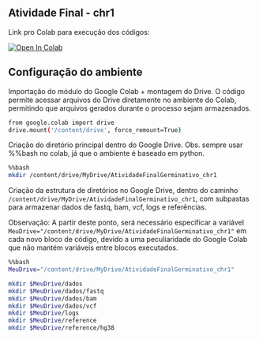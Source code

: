 ## Atividade Final - chr1

Link pro Colab para execução dos códigos: 

[![Open In Colab](https://colab.research.google.com/assets/colab-badge.svg)](https://colab.research.google.com/drive/1BPivAbGdAe56dTSOIwi09F7N1WoY5aAm#scrollTo=NdujBZr4yyaL)

## Configuração do ambiente 

Importação do módulo do Google Colab + montagem do Drive. O código permite acessar arquivos do Drive diretamente no ambiente do Colab, permitindo que arquivos gerados durante o processo sejam armazenados. 

```bash
from google.colab import drive
drive.mount('/content/drive', force_remount=True)
```

Criação do diretório principal dentro do Google Drive. Obs. sempre usar %%bash no colab, já que o ambiente é baseado em python. 

```bash
%%bash
mkdir /content/drive/MyDrive/AtividadeFinalGerminativo_chr1
```

Criação da estrutura de diretórios no Google Drive, dentro do caminho `/content/drive/MyDrive/AtividadeFinalGerminativo_chr1`, com subpastas para armazenar dados de fastq, bam, vcf, logs e referências.

Observação: A partir deste ponto, será necessário especificar a variável `MeuDrive="/content/drive/MyDrive/AtividadeFinalGerminativo_chr1"` em cada novo bloco de código, devido a uma peculiaridade do Google Colab que não mantém variáveis entre blocos executados.

```bash
%%bash
MeuDrive="/content/drive/MyDrive/AtividadeFinalGerminativo_chr1"

mkdir $MeuDrive/dados
mkdir $MeuDrive/dados/fastq
mkdir $MeuDrive/dados/bam
mkdir $MeuDrive/dados/vcf
mkdir $MeuDrive/logs
mkdir $MeuDrive/reference
mkdir $MeuDrive/reference/hg38
```

